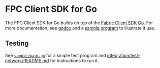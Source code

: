 # FPC Client SDK for Go

The FPC Client SDK for Go builds on top of the [Fabric Client SDK Go](https://godoc.org/github.com/hyperledger/fabric-sdk-go).
For more documentation, see [godoc](https://pkg.go.dev/github.com/hyperledger-labs/fabric-private-chaincode/client_sdk/go/)
and a [sample program](./sample/main.go) to illustrate it use.
<!-- TODO: replace above reference to sample program with hello world example once done ...-->

## Testing
See [`sample/main.go`](./sample/main.go) for a simple test program and
[integration/test-network/README.md](../../integration/test-network/README.md)
for instructions to run it.
